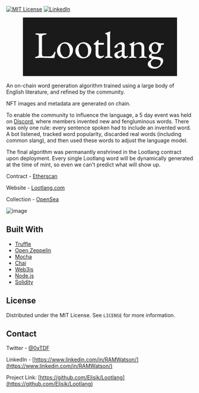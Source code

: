

[![MIT License][license-shield]][license-url]
[![LinkedIn][linkedin-shield]][linkedin-url]





<p align="center">
  <img width="415" height="157" src="/lootlang-banner.png">
</p>

An on-chain word generation algorithm trained using a large body of English literature, and refined by the community.

NFT images and metadata are generated on chain.

To enable the community to influence the language, a 5 day event was held on [Discord](https://discord.com/invite/Tcvu7h3Xte), where members invented new and fengluminous words. There was only one rule: every sentence spoken had to include an invented word. A bot listened, tracked word popularity, discarded real words (including common slang), and then used these words to adjust the language model.

The final algorithm was permanantly enshrined in the Lootlang contract upon deployment. Every single Lootlang word will be dynamically generated at the time of mint, so even we can't predict what will show up.

Contract - [Etherscan](https://etherscan.io/address/0x9ccfe523e588d7a80366e871666a228ef999a414)

Website - [Lootlang.com](https://lootlang.com/)

Collection - [OpenSea](https://opensea.io/collection/lootlang-official)






![image](https://user-images.githubusercontent.com/75505981/134902823-ae0baf60-a7f3-4111-96be-87c0624bf198.png)






## Built With

* [Truffle](https://www.trufflesuite.com/)
* [Open Zeppelin](https://openzeppelin.com/)
* [Mocha](https://mochajs.org/)
* [Chai](https://www.chaijs.com/)
* [Web3js](https://web3js.readthedocs.io/en/v1.3.4/)
* [Node.js](https://nodejs.org/en/)
* [Solidity](https://docs.soliditylang.org/en/v0.8.6/)


  

<!-- LICENSE -->
## License

Distributed under the MIT License. See `LICENSE` for more information.



<!-- CONTACT -->
## Contact

Twitter - [@0xTDF](https://twitter.com/0xTDF)

LinkedIn - [https://www.linkedin.com/in/RAMWatson/](https://www.linkedin.com/in/RAMWatson/)

Project Link: [https://github.com/Elisik/Lootlang](https://github.com/Elisik/Lootlang)




<!-- MARKDOWN LINKS & IMAGES -->
<!-- https://www.markdownguide.org/basic-syntax/#reference-style-links -->
[license-shield]: https://img.shields.io/github/license/othneildrew/Best-README-Template.svg?style=for-the-badge
[license-url]: https://github.com/othneildrew/Best-README-Template/blob/master/LICENSE.txt
[linkedin-shield]: https://img.shields.io/badge/-LinkedIn-black.svg?style=for-the-badge&logo=linkedin&colorB=555
[linkedin-url]: https://www.linkedin.com/in/RAMWatson/

